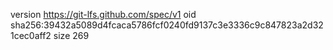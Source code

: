 version https://git-lfs.github.com/spec/v1
oid sha256:39432a5089d4fcaca5786fcf0240fd9137c3e3336c9c847823a2d321cec0aff2
size 269
